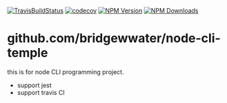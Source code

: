 [![TravisBuildStatus](https://api.travis-ci.org/bridgewwater/node-cli-temple.svg?branch=master)](https://travis-ci.org/bridgewwater/node-cli-temple)
[![codecov](https://codecov.io/gh/bridgewwater/node-cli-temple/branch/master/graph/badge.svg)](https://codecov.io/gh/bridgewwater/node-cli-temple)
[![NPM Version](http://img.shields.io/npm/v/node-cli-temple.svg?style=flat)](https://www.npmjs.org/package/node-cli-temple)
[![NPM Downloads](https://img.shields.io/npm/dm/node-cli-temple.svg?style=flat)](https://npmcharts.com/compare/node-cli-temple?minimal=true)


# github.com/bridgewwater/node-cli-temple

this is for node CLI programming project.

- support jest
- support travis CI